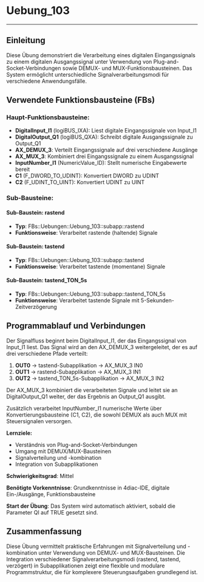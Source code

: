# Uebung_103

* * * * * * * * * *

## Einleitung
Diese Übung demonstriert die Verarbeitung eines digitalen Eingangssignals zu einem digitalen Ausgangssignal unter Verwendung von Plug-and-Socket-Verbindungen sowie DEMUX- und MUX-Funktionsbausteinen. Das System ermöglicht unterschiedliche Signalverarbeitungsmodi für verschiedene Anwendungsfälle.

## Verwendete Funktionsbausteine (FBs)

### Haupt-Funktionsbausteine:
- **DigitalInput_I1** (logiBUS_IXA): Liest digitale Eingangssignale von Input_I1
- **DigitalOutput_Q1** (logiBUS_QXA): Schreibt digitale Ausgangssignale zu Output_Q1
- **AX_DEMUX_3**: Verteilt Eingangssignale auf drei verschiedene Ausgänge
- **AX_MUX_3**: Kombiniert drei Eingangssignale zu einem Ausgangssignal
- **InputNumber_I1** (NumericValue_ID): Stellt numerische Eingabewerte bereit
- **C1** (F_DWORD_TO_UDINT): Konvertiert DWORD zu UDINT
- **C2** (F_UDINT_TO_UINT): Konvertiert UDINT zu UINT

### Sub-Bausteine:

#### Sub-Baustein: rastend
- **Typ**: FBs::Uebungen::Uebung_103::subapp::rastend
- **Funktionsweise**: Verarbeitet rastende (haltende) Signale

#### Sub-Baustein: tastend  
- **Typ**: FBs::Uebungen::Uebung_103::subapp::tastend
- **Funktionsweise**: Verarbeitet tastende (momentane) Signale

#### Sub-Baustein: tastend_TON_5s
- **Typ**: FBs::Uebungen::Uebung_103::subapp::tastend_TON_5s
- **Funktionsweise**: Verarbeitet tastende Signale mit 5-Sekunden-Zeitverzögerung

## Programmablauf und Verbindungen

Der Signalfluss beginnt beim DigitalInput_I1, der das Eingangssignal von Input_I1 liest. Das Signal wird an den AX_DEMUX_3 weitergeleitet, der es auf drei verschiedene Pfade verteilt:

1. **OUT0** → tastend-Subapplikation → AX_MUX_3 IN0
2. **OUT1** → rastend-Subapplikation → AX_MUX_3 IN1  
3. **OUT2** → tastend_TON_5s-Subapplikation → AX_MUX_3 IN2

Der AX_MUX_3 kombiniert die verarbeiteten Signale und leitet sie an DigitalOutput_Q1 weiter, der das Ergebnis an Output_Q1 ausgibt.

Zusätzlich verarbeitet InputNumber_I1 numerische Werte über Konvertierungsbausteine (C1, C2), die sowohl DEMUX als auch MUX mit Steuersignalen versorgen.

**Lernziele:**
- Verständnis von Plug-and-Socket-Verbindungen
- Umgang mit DEMUX/MUX-Bausteinen
- Signalverteilung und -kombination
- Integration von Subapplikationen

**Schwierigkeitsgrad**: Mittel

**Benötigte Vorkenntnisse**: Grundkenntnisse in 4diac-IDE, digitale Ein-/Ausgänge, Funktionsbausteine

**Start der Übung**: Das System wird automatisch aktiviert, sobald die Parameter QI auf TRUE gesetzt sind.

## Zusammenfassung
Diese Übung vermittelt praktische Erfahrungen mit Signalverteilung und -kombination unter Verwendung von DEMUX- und MUX-Bausteinen. Die Integration verschiedener Signalverarbeitungsmodi (rastend, tastend, verzögert) in Subapplikationen zeigt eine flexible und modulare Programmstruktur, die für komplexere Steuerungsaufgaben grundlegend ist.